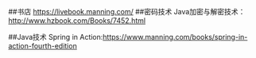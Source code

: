 ##书店
https://livebook.manning.com/
##密码技术
Java加密与解密技术：http://www.hzbook.com/Books/7452.html

##Java技术
Spring in Action:https://www.manning.com/books/spring-in-action-fourth-edition

